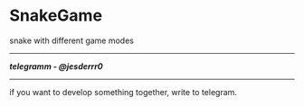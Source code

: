 # SnakeGame
 snake with different game modes
 ***
 ***telegramm - @jesderrr0***
 ***
 if you want to develop something together, write to telegram.
